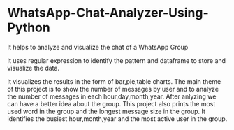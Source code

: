 # WhatsApp-Chat-Analyzer-Using-Python
It helps to analyze and visualize the chat of a WhatsApp Group

It uses regular expression to identify the pattern  and dataframe to store and visualize the data.

It visualizes the results in the form of bar,pie,table charts.
The main theme of this project is to show the number of messages by user and to analyze the number of messages in each hour,day,month,year.
After anlyzing we can have a better idea about the group.
This project also prints the most used word in the group and the longest message size in the group.
It identifies the busiest hour,month,year and the most active user in the group.

